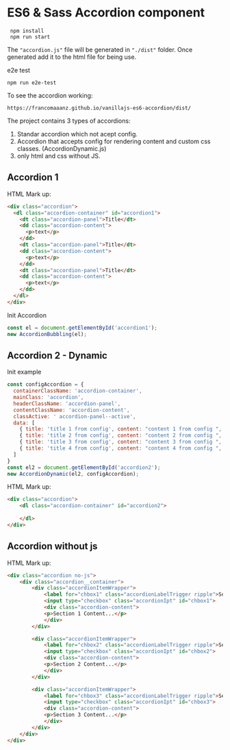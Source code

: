 # ES6 & Sass Accordion component


```
 npm install
 npm run start
 ```

The `"accordion.js"`  file will be generated in `"./dist"` folder. Once generated add it to the html file for being use.

 e2e test

 ```
 npm run e2e-test
 ```


 To see the accordion working:
 
 ```
 https://francomaaanz.github.io/vanillajs-es6-accordion/dist/
 ```

The project contains 3 types of accordions:

1. Standar accordion which not acept config.
1. Accordion that accepts config for rendering content and custom css classes. (AccordionDynamic.js)
1. only html and css without JS.


## Accordion 1

HTML Mark up:

```html
<div class="accordion">
  <dl class="accordion-container" id="accordion1">
    <dt class="accordion-panel">Title</dt>
    <dd class="accordion-content">
      <p>text</p>
    </dd>
    <dt class="accordion-panel">Title</dt>
    <dd class="accordion-content">
      <p>text</p>
    </dd>
    <dt class="accordion-panel">Title</dt>
    <dd class="accordion-content">
      <p>text</p>
    </dd>
  </dl>
</div>
```

Init Accordion

```javascript
const el = document.getElementById('accordion1');
new AccordionBubbling(el);
```

## Accordion 2 - Dynamic

Init example

```javascript
const configAccordion = {
  containerClassName: 'accordion-container',
  mainClass: 'accordion',
  headerClassName: 'accordion-panel',
  contentClassName: 'accordion-content',
  classActive: ' accordion-panel--active',
  data: [
    { title: 'title 1 from config', content: "content 1 from config ", active: true },
    { title: 'title 2 from config', content: "content 2 from config ", active: false },
    { title: 'title 3 from config', content: "content 3 from config ", active: false },
    { title: 'title 4 from config', content: "content 4 from config ", active: false }
  ]
}
const el2 = document.getElementById('accordion2');
new AccordionDynamic(el2, configAccordion);
```

HTML Mark up:

```html
<div class="accordion">
    <dl class="accordion-container" id="accordion2">
    
    </dl>
</div>
```

## Accordion without js

HTML Mark up:

```html
<div class="accordion no-js">
    <div class="accordion__container">
        <div class="accordionItemWrapper">
            <label for="chbox1" class="accordionLabelTrigger ripple">Section 1</label>
            <input type="checkbox" class="accordionIpt" id="chbox1">
            <div class="accordion-content">
            <p>Section 1 Content...</p>
            </div>
        </div>

        <div class="accordionItemWrapper">
            <label for="chbox2" class="accordionLabelTrigger ripple">Section 2</label>
            <input type="checkbox" class="accordionIpt" id="chbox2">
            <div class="accordion-content">
            <p>Section 2 Content...</p>
            </div>
        </div>

        <div class="accordionItemWrapper">
            <label for="chbox3" class="accordionLabelTrigger ripple">Section 3</label>
            <input type="checkbox" class="accordionIpt" id="chbox3">
            <div class="accordion-content">
            <p>Section 3 Content...</p>
            </div>
        </div>
    </div>
</div>
```
